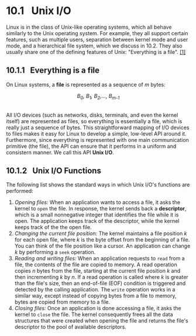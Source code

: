 # 10.1 &nbsp; Unix I/O
Linux is in the class of Unix-like operating systems, which all behave similarly to the Unix operating system. For example, they all support certain features, such as multiple users, separation between kernel mode and user mode, and a hierarchical file system, which we discuss in 10.2. They also usually share one of the defining features of Unix: "Everything is a file". [[1]](https://www.computerhope.com/jargon/u/unix-like.htm) 

## 10.1.1 &nbsp; Everything is a file
On Linux systems, a **file** is represented as a sequence of *m* bytes:

<center><i>B<sub>0</sub>, B<sub>1</sub>, B<sub>2</sub>,..., B<sub>m-1</sub></i></center>
<br>

All I/O devices (such as networks, disks, terminals, and even the kernel itself) are represented as files, so everything is essentially a file, which is really just a sequence of bytes. This straightforward mapping of I/O devices to files makes it easy for Linux to develop a simple, low-level API around it. Furthermore, since everything is represented with one main communication primitive (the file), the API can ensure that it performs in a uniform and consistern manner. We call this API **Unix I/O**. 

## 10.1.2 &nbsp; Unix I/O Functions
The following list shows the standard ways in which Unix I/O's functions are performed: 

1. *Opening files:* When an application wants to access a file, it asks the kernel to `open` the file. In response, the kernel sends back a **descriptor**, which is a small nonnegative integer that identifies the file while it is open. The application keeps track of the descriptor, while the kernel keeps track of the the open file.
2. *Changing the current file position:* The kernel maintains a file position *k* for each open file, where *k* is the byte offset from the beginning of a file. You can think of the file position like a cursor. An application can change *k* by performing a `seek` operation.
3. *Reading and writing files:* When an application requests to `read` from a file, the contents of the file are copied to memory. A read operation copies *n* bytes from the file, starting at the current file position *k* and then incrementing *k* by *n*. If a read operation is called where *k* is greater than the file's size, then an end-of-file (EOF) condition is triggered and detected by the calling application. The `write` operation works in a similar way, except instead of copying bytes from a file to memory, bytes are copied from memory to a file.  
5. *Closing files:* Once an application is done accessing a file, it asks the kernel to `close` the file. The kernel consequently frees all the data structures that were created when opening the file and returns the file's descriptor to the pool of available descriptors.